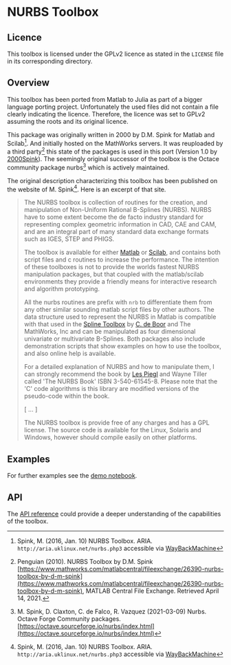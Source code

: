# NURBS Toolbox

## Licence

This toolbox is licensed under the GPLv2 licence as stated in the `LICENSE` file in its corresponding directory.

## Overview

This toolbox has been ported from Matlab to Julia as part of a bigger language porting project.
Unfortunately the used files did not contain a file clearly indicating the licence.
Therefore, the licence was set to GPLv2 assuming the roots and its original licence.

This package was originally written in 2000 by D.M. Spink for Matlab and Scilab[^1]. And initially hosted on the MathWorks servers.
It was reuploaded by a third party[^2] this state of the packages is used in this port (Version 1.0 by [2000Spink](@cite)).
The seemingly original successor of the toolbox is the Octace community package nurbs[^3] which is actively maintained.

The original description characterizing this toolbox has been published on the website of M. Spink[^1]. Here is an excerpt of that site.

> The NURBS toolbox is collection of routines for the creation, and manipulation of Non-Uniform Rational B-Splines (NURBS). NURBS have to some extent become the de facto industry standard for representing complex geometric information in CAD, CAE and CAM, and are an integral part of many standard data exchange formats such as IGES, STEP and PHIGS.
>
> The toolbox is available for either [Matlab](https://www.mathworks.com/) or [Scilab](https://www.scilab.org/), and contains both script files and c routines to increase the performance. The intention of these toolboxes is not to provide the worlds fastest NURBS manipulation packages, but that coupled with the matlab/scilab environments they provide a friendly means for interactive research and algorithm prototyping.
>
> All the nurbs routines are prefix with `nrb` to differentiate them from any other similar sounding matlab script files by other authors. The data structure used to represent the NURBS in Matlab is compatible with that used in the [Spline Toolbox](http://www.mathworks.com/products/splines) by [C. de Boor](http://pages.cs.wisc.edu/~deboor/) and The MathWorks, Inc and can be manipulated as four dimensional univariate or multivariate B-Splines. Both packages also include demonstration scripts that show examples on how to use the toolbox, and also online help is available.
>
>For a detailed explanation of NURBS and how to manipulate them, I can strongly recommend the book by [Les Piegl](https://www.csee.usf.edu/~lespiegl/) and Wayne Tiller called 'The NURBS Book' ISBN 3-540-61545-8. Please note that the 'C' code algorithms is this library are modified versions of the pseudo-code within the book.
>
>[ ... ]
>
>The NURBS toolbox is provide free of any charges and has a GPL license. The source code is available for the Linux, Solaris and Windows, however should compile easily on other platforms.

[^1]: Spink, M. (2016, Jan. 10) NURBS Toolbox. ARIA. `http://aria.uklinux.net/nurbs.php3` accessible via [WayBackMachine](https://web.archive.org/web/20160110131409/aria.uklinux.net/nurbs.php3)
[^2]: Penguian (2010). NURBS Toolbox by D.M. Spink [https://www.mathworks.com/matlabcentral/fileexchange/26390-nurbs-toolbox-by-d-m-spink](https://www.mathworks.com/matlabcentral/fileexchange/26390-nurbs-toolbox-by-d-m-spink), MATLAB Central File Exchange. Retrieved April 14, 2021.
[^3]: M. Spink, D. Claxton, C. de Falco, R. Vazquez (2021-03-09) Nurbs. Octave Forge Community packages. [https://octave.sourceforge.io/nurbs/index.html](https://octave.sourceforge.io/nurbs/index.html)

## Examples

For further examples see the [demo notebook](notebooks/ex_NURBStoolbox.md).

## API

The [API reference](api_NURBStoolbox.md) could provide a deeper understanding of the capabilities of the toolbox.
